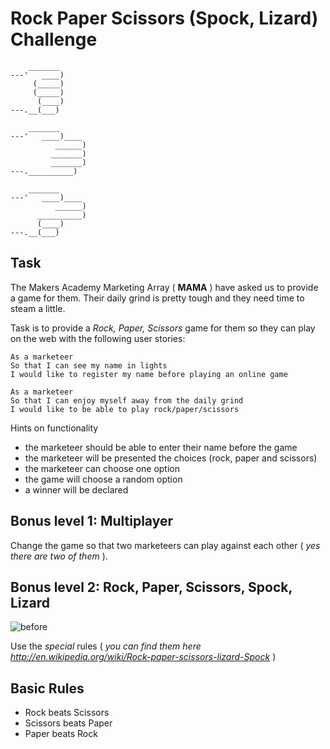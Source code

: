 # Rock Paper Scissors (Spock, Lizard) Challenge
```
    _______
---'   ____)
     (_____)
     (_____)
      (____)
---.__(___)

    _______
---'   ____)____
          ______)
         _______)
         _______)
---.__________)

    _______
---'   ____)____
          ______)
      __________)
      (____)
---.__(___)
```

Task
----

The Makers Academy Marketing Array ( **MAMA** ) have asked us to provide a game for them. Their daily grind is pretty tough and they need time to steam a little.

Task is to provide a _Rock, Paper, Scissors_ game for them so they can play on the web with the following user stories:

```
As a marketeer
So that I can see my name in lights
I would like to register my name before playing an online game

As a marketeer
So that I can enjoy myself away from the daily grind
I would like to be able to play rock/paper/scissors
```

Hints on functionality

- the marketeer should be able to enter their name before the game
- the marketeer will be presented the choices (rock, paper and scissors)
- the marketeer can choose one option
- the game will choose a random option
- a winner will be declared

## Bonus level 1: Multiplayer

Change the game so that two marketeers can play against each other ( _yes there are two of them_ ).

## Bonus level 2: Rock, Paper, Scissors, Spock, Lizard

![before](images/rpsls2.png)

Use the _special_ rules ( _you can find them here http://en.wikipedia.org/wiki/Rock-paper-scissors-lizard-Spock_ )

## Basic Rules

- Rock beats Scissors
- Scissors beats Paper
- Paper beats Rock
